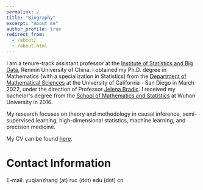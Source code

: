 ```yaml
---
permalink: /
title: "Biography"
excerpt: "About me"
author_profile: true
redirect_from: 
  - /about/
  - /about.html
---
```


I am a tenure-track assistant professor at the <a href="http://isbd.ruc.edu.cn/index.htm">Institute of Statistics and Big Data</a>, Renmin University of China. I obtained my Ph.D. degree in Mathematics (with a specialization in Statistics) from the <a href="https://math.ucsd.edu">Department of Mathematical Sciences</a> at the University of California - San Diego in March 2022, under the direction of Professor <a href="https://www.jelenabradic.net">Jelena Bradic</a>. I received my bachelor's degree from the <a href="http://maths.whu.edu.cn">School of Mathematics and Statistics</a> at Wuhan University in 2016. 

My research focuses on theory and methodology in causal inference, semi-supervised learning, high-dimensional statistics, machine learning, and precision medicine.

My CV can be found [here]({{site.url}}/CV_Yuqian.pdf).

Contact Information
======
E-mail: yuqianzhang (at) ruc (dot) edu (dot) cn
